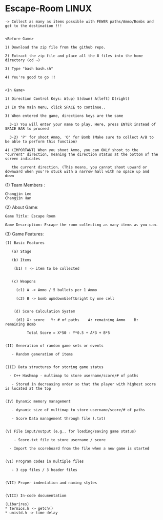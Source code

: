 # Escape-Room LINUX

<Game Info >

    -> Collect as many as items possible with FEWER paths/Ammo/Bombs and get to the destination !!!
    

    <Before Game>
    
    1) Download the zip file from the github repo.
    
    2) Extract the zip file and place all the 8 files into the home directory (cd ~)
    
    3) Type "bash bash.sh"
    
    4) You're good to go !!
    
    
    <In Game> 
    
    1) Direction Control Keys: W(up) S(down) A(left) D(right)
    
    2) In the main menu, click SPACE to continue..
    
    3) When entered the game, directions keys are the same 
    
      3-1) You will enter your name to play. Here, press ENTER instead of SPACE BAR to proceed
      
      3-2) 'P' for shoot Ammo, 'O' for Bomb (Make sure to collect A/B to be able to perform this function)
      
    4) (IMPORTANT) When you shoot Ammo, you can ONLY shoot to the "current" direction, meaning the direction status at the bottom of the screen indicates
    
       the current direction. (This means, you cannot shoot upward or downward when you're stuck with a narrow hall with no space up and down
   
      


(1) Team Members :

    Changjin Lee 
    Changjin Han

(2) About Game:

    Game Title: Escape Room

    Game Description: Escape the room collecting as many items as you can.

(3) Game Features:

    (I) Basic Features

       (a) Stage
      
       (b) Items
    
        (b1) ! -> item to be collected
        
      
       (c) Weapons
        
         (c1) A -> Ammo / 5 bullets per 1 Ammo
      
         (c2) B -> bomb up&down&left&right by one cell 
         
      
        (d) Score Calculation System
    
         (d1) X: score   Y: # of paths    A: remaining Ammo    B: remaining Bomb
      
              Total Score = X*50 - Y*0.5 + A*3 + B*5


    (II) Generation of random game sets or events
    
       - Random generation of items
       

    (III) Data structures for storing game status

      - C++ Hashmap - multimap to store username/score/# of paths
    
       - Stored in decreasing order so that the player with highest score is located at the top


    (IV) Dynamic memory management

       - dynamic size of multimap to store username/score/# of paths
    
       - Score Data management through file (.txt)
    
    
    (V) File input/output (e.g., for loading/saving game status)

        - Score.txt file to store username / score
    
      - Import the scoreboard from the file when a new game is started
      

    (VI) Program codes in multiple files

       - 3 cpp files / 3 header files
       
    
    (VII) Proper indentation and naming styles
    

    (VIII) In-code documentation
    
    (Libarires)
    * termios.h -> getch()
    * unistd.h -> time delay


